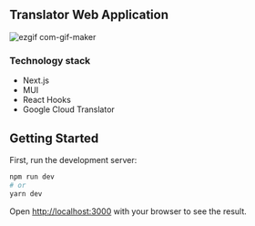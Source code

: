 
## Translator Web Application
![ezgif com-gif-maker](https://user-images.githubusercontent.com/87747635/213362140-255d7e68-f69f-48cd-96e7-6dabed601acc.gif)

### Technology stack
- Next.js
- MUI
- React Hooks
- Google Cloud Translator

## Getting Started



First, run the development server:

```bash
npm run dev
# or
yarn dev
```

Open [http://localhost:3000](http://localhost:3000) with your browser to see the result.
